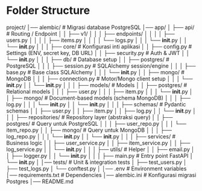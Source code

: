 # Folder Structure

project/
│── alembic/ # Migrasi database PostgreSQL
│── app/
│ ├── api/ # Routing / Endpoint
│ │ ├── v1/
│ │ │ ├── endpoints/
│ │ │ │ ├── users.py
│ │ │ │ ├── items.py
│ │ │ │ └── logs.py
│ │ │ └── **init**.py
│ │ └── **init**.py
│ │
│ ├── core/ # Konfigurasi inti aplikasi
│ │ ├── config.py # Settings (ENV, secret key, DB URL)
│ │ ├── security.py # Auth & JWT
│ │ └── **init**.py
│ │
│ ├── db/ # Database setup
│ │ ├── postgres/ # PostgreSQL
│ │ │ ├── session.py # SQLAlchemy session/engine
│ │ │ ├── base.py # Base class SQLAlchemy
│ │ │ └── **init**.py
│ │ ├── mongo/ # MongoDB
│ │ │ ├── connection.py # Motor/Mongo client setup
│ │ │ └── **init**.py
│ │ └── **init**.py
│ │
│ ├── models/ # Models
│ │ ├── postgres/ # Relational models
│ │ │ ├── user.py
│ │ │ ├── item.py
│ │ │ └── **init**.py
│ │ ├── mongo/ # Document-based models (schema MongoDB)
│ │ │ ├── log.py
│ │ │ └── **init**.py
│ │ └── **init**.py
│ │
│ ├── schemas/ # Pydantic schemas
│ │ ├── user.py
│ │ ├── item.py
│ │ ├── log.py
│ │ └── **init**.py
│ │
│ ├── repositories/ # Repository layer (abstraksi query)
│ │ ├── postgres/ # Query untuk PostgreSQL
│ │ │ ├── user_repo.py
│ │ │ └── item_repo.py
│ │ ├── mongo/ # Query untuk MongoDB
│ │ │ ├── log_repo.py
│ │ │ └── **init**.py
│ │ └── **init**.py
│ │
│ ├── services/ # Business logic
│ │ ├── user_service.py
│ │ ├── item_service.py
│ │ ├── log_service.py
│ │ └── **init**.py
│ │
│ ├── utils/ # Helper
│ │ ├── email.py
│ │ ├── logger.py
│ │ └── **init**.py
│ │
│ ├── main.py # Entry point FastAPI
│ └── **init**.py
│
│── tests/ # Unit & integration tests
│ ├── test_users.py
│ ├── test_logs.py
│ └── conftest.py
│
│── .env # Environment variables
│── requirements.txt # Dependencies
│── alembic.ini # Konfigurasi migrasi Postgres
│── README.md
